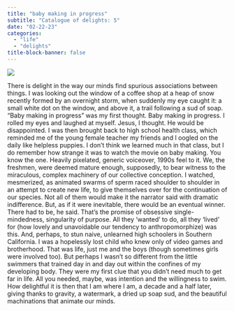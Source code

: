 ```yaml
---
title: "baby making in progress"
subtitle: "Catalogue of delights: 5"
date: "02-22-23"
categories:
  - "life"
  - "delights"
title-block-banner: false
---
```


![](https://substackcdn.com/image/fetch/f_auto,q_auto:good,fl_progressive:steep/https%3A%2F%2Fsubstack-post-media.s3.amazonaws.com%2Fpublic%2Fimages%2F0541f81a-354a-4e85-97e3-727e3a4d6f16_4032x3024.jpeg)

There is delight in the way our minds find spurious associations between things. I was looking out the window of a coffee shop at a heap of snow recently formed by an overnight storm, when suddenly my eye caught it: a small white dot on the window, and above it, a trail following a sud of soap. “Baby making in progress” was my first thought. Baby making in progress. I rolled my eyes and laughed at myself. Jesus, I thought. He would be disappointed. I was then brought back to high school health class, which reminded me of the young female teacher my friends and I oogled on the daily like helpless puppies. I don’t think we learned much in that class, but I do remember how strange it was to watch the movie on baby making. You know the one. Heavily pixelated, generic voiceover, 1990s feel to it. We, the freshmen, were deemed mature enough, supposedly, to bear witness to the miraculous, complex machinery of our collective conception. I watched, mesmerized, as animated swarms of sperm raced shoulder to shoulder in an attempt to create new life, to give themselves over for the continuation of our species. Not all of them would make it the narrator said with dramatic indifference. But, as if it were inevitable, there would be an eventual winner. There had to be, he said. That’s the promise of obsessive single-mindedness, singularity of purpose. All they ‘wanted’ to do, all they ‘lived’ for (how lovely and unavoidable our tendency to anthropomorphize) was this. And, perhaps, to stun naive, unlearned high schoolers in Southern California. I was a hopelessly lost child who knew only of video games and brotherhood. That was life, just me and the boys (though sometimes girls were involved too). But perhaps I wasn’t so different from the little swimmers that trained day in and day out within the confines of my developing body. They were my first clue that you didn’t need much to get far in life. All you needed, maybe, was intention and the willingness to swim. How delightful it is then that I am where I am, a decade and a half later, giving thanks to gravity, a watermark, a dried up soap sud, and the beautiful machinations that animate our minds.